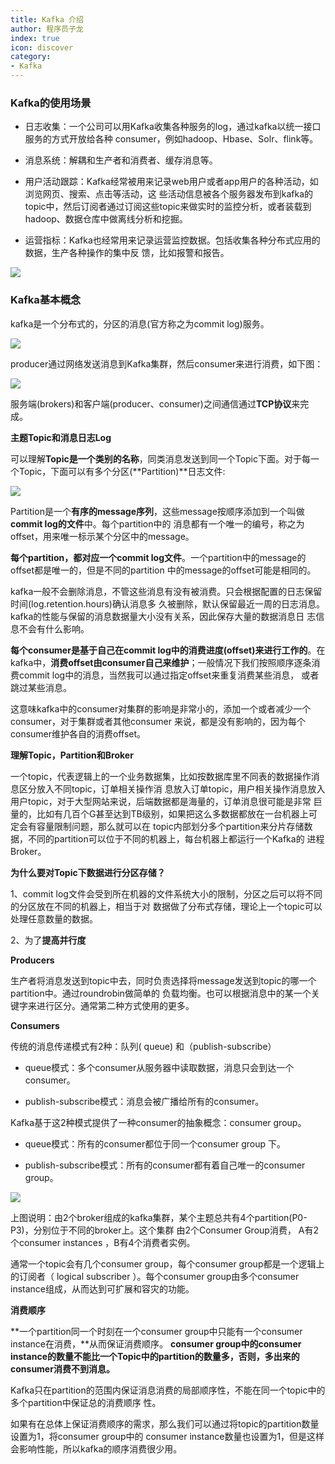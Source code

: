 ```yaml
---
title: Kafka 介绍
author: 程序员子龙
index: true
icon: discover
category:
- Kafka
---
```

### **Kafka的使用场景** 

- 日志收集：一个公司可以用Kafka收集各种服务的log，通过kafka以统一接口服务的方式开放给各种 consumer，例如hadoop、Hbase、Solr、flink等。 

- 消息系统：解耦和生产者和消费者、缓存消息等。 

- 用户活动跟踪：Kafka经常被用来记录web用户或者app用户的各种活动，如浏览网页、搜索、点击等活动，这 些活动信息被各个服务器发布到kafka的topic中，然后订阅者通过订阅这些topic来做实时的监控分析，或者装载到 hadoop、数据仓库中做离线分析和挖掘。 

- 运营指标：Kafka也经常用来记录运营监控数据。包括收集各种分布式应用的数据，生产各种操作的集中反 馈，比如报警和报告。

  

![](https://pic3.zhimg.com/80/v2-e95928617dfccf4dddd3887da9d32f84_720w.png)

### **Kafka基本概念** 

kafka是一个分布式的，分区的消息(官方称之为commit log)服务。

![](https://pic3.zhimg.com/80/v2-87ddf89c12ba0609e3065d5aabf18bd1_720w.png)

producer通过网络发送消息到Kafka集群，然后consumer来进行消费，如下图： 

![](https://pic3.zhimg.com/80/v2-0f197be76c673ecbb74486190c5c8601_720w.png)

服务端(brokers)和客户端(producer、consumer)之间通信通过**TCP协议**来完成。

**主题Topic和消息日志Log** 

可以理解**Topic是一个类别的名称**，同类消息发送到同一个Topic下面。对于每一个Topic，下面可以有多个分区(**Partition)**日志文件: 

![](https://pic3.zhimg.com/80/v2-ce95f9f7e6ca5b3130f1c3dbf381f878_720w.png)

Partition是一个**有序的message序列**，这些message按顺序添加到一个叫做**commit log的文件**中。每个partition中的 消息都有一个唯一的编号，称之为offset，用来唯一标示某个分区中的message。 

**每个partition，都对应一个commit log文件**。一个partition中的message的offset都是唯一的，但是不同的partition 中的message的offset可能是相同的。 

kafka一般不会删除消息，不管这些消息有没有被消费。只会根据配置的日志保留时间(log.retention.hours)确认消息多 久被删除，默认保留最近一周的日志消息。kafka的性能与保留的消息数据量大小没有关系，因此保存大量的数据消息日 志信息不会有什么影响。 

**每个consumer是基于自己在commit log中的消费进度(offset)来进行工作的**。在kafka中，**消费offset由consumer自己来维护**；一般情况下我们按照顺序逐条消费commit log中的消息，当然我可以通过指定offset来重复消费某些消息， 或者跳过某些消息。 

这意味kafka中的consumer对集群的影响是非常小的，添加一个或者减少一个consumer，对于集群或者其他consumer 来说，都是没有影响的，因为每个consumer维护各自的消费offset。 

**理解Topic，Partition和Broker** 

一个topic，代表逻辑上的一个业务数据集，比如按数据库里不同表的数据操作消息区分放入不同topic，订单相关操作消 息放入订单topic，用户相关操作消息放入用户topic，对于大型网站来说，后端数据都是海量的，订单消息很可能是非常 巨量的，比如有几百个G甚至达到TB级别，如果把这么多数据都放在一台机器上可定会有容量限制问题，那么就可以在 topic内部划分多个partition来分片存储数据，不同的partition可以位于不同的机器上，每台机器上都运行一个Kafka的 进程Broker。 

**为什么要对Topic下数据进行分区存储？** 

1、commit log文件会受到所在机器的文件系统大小的限制，分区之后可以将不同的分区放在不同的机器上，相当于对 数据做了分布式存储，理论上一个topic可以处理任意数量的数据。 

2、为了**提高并行度**

**Producers** 

生产者将消息发送到topic中去，同时负责选择将message发送到topic的哪一个partition中。通过round­robin做简单的 负载均衡。也可以根据消息中的某一个关键字来进行区分。通常第二种方式使用的更多。

**Consumers** 

传统的消息传递模式有2种：队列( queue) 和（publish-subscribe） 

- queue模式：多个consumer从服务器中读取数据，消息只会到达一个consumer。 

- publish-subscribe模式：消息会被广播给所有的consumer。 

Kafka基于这2种模式提供了一种consumer的抽象概念：consumer group。 

- queue模式：所有的consumer都位于同一个consumer group 下。 

- publish-subscribe模式：所有的consumer都有着自己唯一的consumer group。 

![](https://pica.zhimg.com/80/v2-6927fb1aa727e4b8b907fa72139102b4_720w.png)

上图说明：由2个broker组成的kafka集群，某个主题总共有4个partition(P0-P3)，分别位于不同的broker上。这个集群 由2个Consumer Group消费， A有2个consumer instances ，B有4个消费者实例。

通常一个topic会有几个consumer group，每个consumer group都是一个逻辑上的订阅者（ logical subscriber ）。每个consumer group由多个consumer instance组成，从而达到可扩展和容灾的功能。

**消费顺序** 

**一个partition同一个时刻在一个consumer group中只能有一个consumer instance在消费，**从而保证消费顺序。 **consumer group中的consumer instance的数量不能比一个Topic中的partition的数量多，否则，多出来的** **consumer消费不到消息。** 

Kafka只在partition的范围内保证消息消费的局部顺序性，不能在同一个topic中的多个partition中保证总的消费顺序 性。

如果有在总体上保证消费顺序的需求，那么我们可以通过将topic的partition数量设置为1，将consumer group中的 consumer instance数量也设置为1，但是这样会影响性能，所以kafka的顺序消费很少用。






